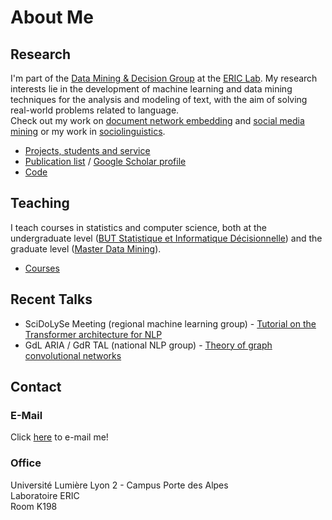 # About Me

## Research
I'm part of the [Data Mining & Decision Group](https://eric.msh-lse.fr/recherche/equipe-dmd/) at the [ERIC Lab](https://eric.msh-lse.fr). My research interests lie in the development of machine learning and data mining techniques for the analysis and modeling of text, with the aim of solving real-world problems related to language. <br>Check out my work on  [document network embedding](document_network_embedding) and [social media mining](social_media_mining) or my work in [sociolinguistics](sociolinguistics).

- [Projects, students and service](research)
- [Publication list](publications) / [Google Scholar profile](https://scholar.google.com/citations?user=mM_oO18AAAAJ)
- [Code](code)

## Teaching
I teach courses in statistics and computer science, both at the undergraduate level ([BUT Statistique et Informatique Décisionnelle](https://iut.univ-lyon2.fr/formations/but/b-u-t-statistique-et-informatique-decisionnelle)) and the graduate level ([Master Data Mining](https://www.univ-lyon2.fr/master-2-informatique-data-mining-data-mining-1)).
- [Courses](teaching)

## Recent Talks

- SciDoLySe Meeting (regional machine learning group) - [Tutorial on the Transformer architecture for NLP](http://scidolyse.ens-lyon.fr/sites/default/files/2021-05/guile_small.pdf)
- GdL ARIA / GdR TAL (national NLP group) - [Theory of graph convolutional networks](http://www.asso-aria.org/gdl/2021/20210115/)

## Contact

### E-Mail

Click <a href="mailto:adrien.guille&#64;univ-lyon2.fr">here</a> to e-mail me!

### Office
Université Lumière Lyon 2 - Campus Porte des Alpes<br>Laboratoire ERIC<br>Room K198
